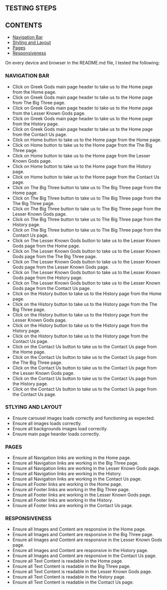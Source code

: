 ## TESTING STEPS

## CONTENTS
* [Navigation Bar](#NAVIGATION-BAR)  
* [Styling and Layout](#STLYING-AND-LAYOUT) 
* [Pages](#PAGES)
* [Responsiveness](#RESPONSIVENESS)



On every device and browser in the README.md file, I tested the following:

### NAVIGATION BAR

* Click on Greek Gods main page header to take us to the Home page from the Home page.
* Click on Greek Gods main page header to take us to the Home page from The Big Three page.
* Click on Greek Gods main page header to take us to the Home page from the Lesser Known Gods page.
* Click on Greek Gods main page header to take us to the Home page from the History page.
* Click on Greek Gods main page header to take us to the Home page from the Contact Us page.
* Click on Home button to take us to the Home page from the Home page.
* Click on Home button to take us to the Home page from the The Big Three page.
* Click on Home button to take us to the Home page from the Lesser Known Gods page.
* Click on Home button to take us to the Home page from the History page.
* Click on Home button to take us to the Home page from the Contact Us page.
* Click on The Big Three button to take us to The Big Three page from the Home page.
* Click on The Big Three button to take us to The Big Three page from the The Big Three page.
* Click on The Big Three button to take us to The Big Three page from the Lesser Known Gods page.
* Click on The Big Three button to take us to The Big Three page from the History page.
* Click on The Big Three button to take us to The Big Three page from the Contact Us page.
* Click on The Lesser Known Gods button to take us to the Lesser Known Gods page from the Home page.
* Click on The Lesser Known Gods button to take us to the Lesser Known Gods page from the The Big Three page.
* Click on The Lesser Known Gods button to take us to the Lesser Known Gods page from the Lesser Known Gods page.
* Click on The Lesser Known Gods button to take us to the Lesser Known Gods page from the History page.
* Click on The Lesser Known Gods button to take us to the Lesser Known Gods page from the Contact Us page.
* Click on the History button to take us to the History page from the Home page.
* Click on the History button to take us to the History page from the The Big Three page.
* Click on the History button to take us to the History page from the Lesser Known Gods page.
* Click on the History button to take us to the History page from the History page.
* Click on the History button to take us to the History page from the Contact Us page.
* Click on the Contact Us button to take us to the Contact Us page from the Home page.
* Click on the Contact Us button to take us to the Contact Us page from the The Big Three page.
* Click on the Contact Us button to take us to the Contact Us page from the Lesser Known Gods page.
* Click on the Contact Us button to take us to the Contact Us page from the History page.
* Click on the Contact Us button to take us to the Contact Us page from the Contact Us page.

### STLYING AND LAYOUT

* Ensure carousel images loads correctly and functioning as expected.
* Ensure all images loads correctly.
* Ensure all backgrounds images load correctly.
* Ensure main page hearder loads correctly.

### PAGES

* Ensure all Navigation links are working in the Home page.
* Ensure all Navigation links are working in the Big Three page.
* Ensure all Navigation links are working in the Lesser Known Gods page.
* Ensure all Navigation links are working in the History.
* Ensure all Navigation links are working in the Contact Us page. 
* Ensure all Footer links are working in the Home page.
* Ensure all Footer links are working in the Big Three page.
* Ensure all Footer links are working in the Lesser Known Gods page.
* Ensure all Footer links are working in the History.
* Ensure all Footer links are working in the Contact Us page.

### RESPONSIVENESS
    
* Ensure all Images and Content are responsive in the Home page.
* Ensure all Images and Content are responsive in the Big Three page.
* Ensure all Images and Content are responsive in the Lesser Known Gods page.
* Ensure all Images and Content are responsive in the History page.
* Ensure all Images and Content are responsive in the Contact Us page.
* Ensure all Text Content is readable in the Home page.
* Ensure all Text Content is readable in the Big Three page.
* Ensure all Text Content is readable in the Lesser Known Gods page.
* Ensure all Text Content is readable in the History page.
* Ensure all Text Content is readable in the Contact Us page.